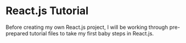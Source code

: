 # React.js Tutorial

Before creating my own React.js project, I will be working through pre-prepared tutorial files to take my first baby steps in React.js.
